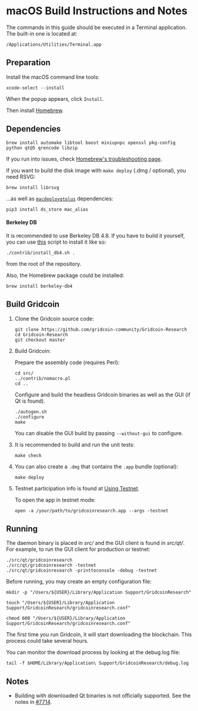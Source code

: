 # macOS Build Instructions and Notes

The commands in this guide should be executed in a Terminal application.
The built-in one is located at:
```
/Applications/Utilities/Terminal.app
```

## Preparation
Install the macOS command line tools:

```shell
xcode-select --install
```

When the popup appears, click `Install`.

Then install [Homebrew](https://brew.sh).

## Dependencies
```shell
brew install automake libtool boost miniupnpc openssl pkg-config python qt@5 qrencode libzip
```

If you run into issues, check [Homebrew's troubleshooting page](https://docs.brew.sh/Troubleshooting).

If you want to build the disk image with `make deploy` (.dmg / optional), you need RSVG:
```shell
brew install librsvg
```

...as well as [`macdeployqtplus`](../contrib/macdeploy/README.md) dependencies:
```shell
pip3 install ds_store mac_alias
```

#### Berkeley DB

It is recommended to use Berkeley DB 4.8. If you have to build it yourself,
you can use [this](/contrib/install_db4.sh) script to install it
like so:

```shell
./contrib/install_db4.sh .
```

from the root of the repository.

Also, the Homebrew package could be installed:

```shell
brew install berkeley-db4
```

## Build Gridcoin

1.  Clone the Gridcoin source code:
    ```shell
    git clone https://github.com/gridcoin-community/Gridcoin-Research
    cd Gridcoin-Research
    git checkout master
    ```

2.  Build Gridcoin:

    Prepare the assembly code (requires Perl):
    ```shell
    cd src/
    ../contrib/nomacro.pl
    cd ..
    ```

    Configure and build the headless Gridcoin binaries as well as the GUI (if Qt is found).
    ```shell
    ./autogen.sh
    ./configure
    make
    ```
    You can disable the GUI build by passing `--without-gui` to configure.

3.  It is recommended to build and run the unit tests:
    ```shell
    make check
    ```

4.  You can also create a  `.dmg` that contains the `.app` bundle (optional):
    ```shell
    make deploy
    ```

5.  Testnet participation info is found at [Using Testnet](http://wiki.gridcoin.us/OS_X_Guide#Using_Testnet).

    To open the app in testnet mode:
    ```shell
    open -a /your/path/to/gridcoinresearch.app --args -testnet
    ```

## Running

The daemon binary is placed in _src/_ and the GUI client is found in _src/qt/_.
For example, to run the GUI client for production or testnet:

```shell
./src/qt/gridcoinresearch
./src/qt/gridcoinresearch -testnet
./src/qt/gridcoinresearch -printtoconsole -debug -testnet
```

Before running, you may create an empty configuration file:
```shell
mkdir -p "/Users/${USER}/Library/Application Support/GridcoinResearch"

touch "/Users/${USER}/Library/Application Support/GridcoinResearch/gridcoinresearch.conf"

chmod 600 "/Users/${USER}/Library/Application Support/GridcoinResearch/gridcoinresearch.conf"
```

The first time you run Gridcoin, it will start downloading the blockchain. This process could
take several hours.

You can monitor the download process by looking at the debug.log file:
```shell
tail -f $HOME/Library/Application\ Support/GridcoinResearch/debug.log
```

## Notes
* Building with downloaded Qt binaries is not officially supported. See the notes in [#7714](https://github.com/bitcoin/bitcoin/issues/7714).
